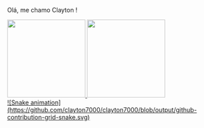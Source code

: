 Olá, me chamo Clayton !
<div>
<a href="https://github.com/clayton7000">
<img height="180em" src="https://github-readme-stats.vercel.app/api/top-langs/?username=clayton7000&layout=compact&langs_count=7&theme=dracula"/>
<img height="180em" src="https://github-readme-stats.vercel.app/api?username=clayton7000-aqui&show_icons=true&theme=dracula&include_all_commits=true&count_private=true"/>
</div>
![Snake animation](https://github.com/clayton7000/clayton7000/blob/output/github-contribution-grid-snake.svg)
